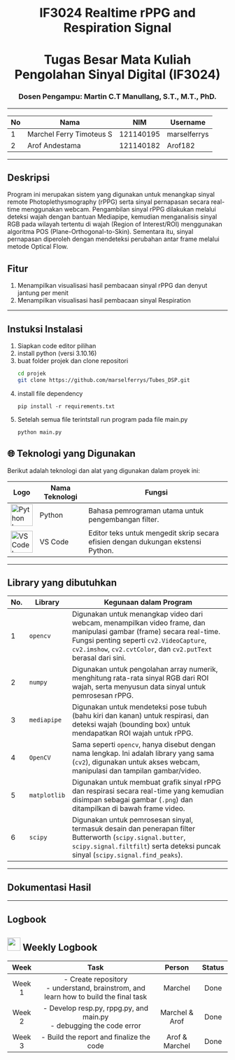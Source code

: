 <div align="center">
   
# **IF3024 Realtime rPPG and Respiration Signal**
# Tugas Besar Mata Kuliah Pengolahan Sinyal Digital (IF3024)

### Dosen Pengampu: **Martin C.T Manullang, S.T., M.T., PhD.**
---

| No  | Nama                     | NIM       | Username         |
| --- | ----------------------   | --------- | ---------------- |
| 1   | Marchel Ferry Timoteus S | 121140195 | marselferrys     |
| 2   | Arof Andestama           | 121140182 | Arof182      |

</div>

---

## **Deskripsi**

Program ini merupakan sistem yang digunakan untuk menangkap sinyal remote Photoplethysmography (rPPG) serta sinyal pernapasan secara real-time menggunakan webcam. Pengambilan sinyal rPPG dilakukan melalui deteksi wajah dengan bantuan Mediapipe, kemudian menganalisis sinyal RGB pada wilayah tertentu di wajah (Region of Interest/ROI) menggunakan algoritma POS (Plane-Orthogonal-to-Skin). Sementara itu, sinyal pernapasan diperoleh dengan mendeteksi perubahan antar frame melalui metode Optical Flow.

## **Fitur**

1. Menampilkan visualisasi hasil pembacaan sinyal rPPG dan denyut jantung per menit
2. Menampilkan visualisasi hasil pembacaan sinyal Respiration
---

## **Instuksi Instalasi**

1. Siapkan code editor pilihan
2. install python (versi 3.10.16)
3. buat folder projek dan clone repositori
   ```bash
   cd projek
   git clone https://github.com/marselferrys/Tubes_DSP.git
   ```
4. install file dependency
   ```
   pip install -r requirements.txt
   ```
5. Setelah semua file terintstall run program pada file main.py
   ```
   python main.py
   ```

## 🌐 Teknologi yang Digunakan

Berikut adalah teknologi dan alat yang digunakan dalam proyek ini:

| Logo                                                                                                                          | Nama Teknologi | Fungsi                                                                           |
| ------------------------------------------------------------------------------------------------------------------------------ | -------------- | -------------------------------------------------------------------------------- |
| <img src="https://upload.wikimedia.org/wikipedia/commons/c/c3/Python-logo-notext.svg" style="width:50px;" alt="Python Logo" width="60">            | Python         | Bahasa pemrograman utama untuk pengembangan filter.                              |
| <img src="https://upload.wikimedia.org/wikipedia/commons/9/9a/Visual_Studio_Code_1.35_icon.svg" style="width:50px;" alt="VS Code Logo" width="60"> | VS Code        | Editor teks untuk mengedit skrip secara efisien dengan dukungan ekstensi Python. |

---

## **Library yang dibutuhkan**

| No. | Library      | Kegunaan dalam Program                                                                 |
|-----|--------------|-----------------------------------------------------------------------------------------|
| 1   | `opencv`     | Digunakan untuk menangkap video dari webcam, menampilkan video frame, dan manipulasi gambar (frame) secara real-time. Fungsi penting seperti `cv2.VideoCapture`, `cv2.imshow`, `cv2.cvtColor`, dan `cv2.putText` berasal dari sini. |
| 2   | `numpy`      | Digunakan untuk pengolahan array numerik, menghitung rata-rata sinyal RGB dari ROI wajah, serta menyusun data sinyal untuk pemrosesan rPPG. |
| 3   | `mediapipe`  | Digunakan untuk mendeteksi pose tubuh (bahu kiri dan kanan) untuk respirasi, dan deteksi wajah (bounding box) untuk mendapatkan ROI wajah untuk rPPG. |
| 4   | `OpenCV`     | Sama seperti `opencv`, hanya disebut dengan nama lengkap. Ini adalah library yang sama (`cv2`), digunakan untuk akses webcam, manipulasi dan tampilan gambar/video. |
| 5   | `matplotlib` | Digunakan untuk membuat grafik sinyal rPPG dan respirasi secara real-time yang kemudian disimpan sebagai gambar (`.png`) dan ditampilkan di bawah frame video. |
| 6   | `scipy`      | Digunakan untuk pemrosesan sinyal, termasuk desain dan penerapan filter Butterworth (`scipy.signal.butter`, `scipy.signal.filtfilt`) serta deteksi puncak sinyal (`scipy.signal.find_peaks`). |

---

## **Dokumentasi Hasil**


---

## **Logbook**

## <img src="Images/Mentahan/Panah.svg" width="30px;"/> **Weekly Logbook**
| Week | Task | Person | Status |
| :---: | :---: | :---: | :---: |
| Week 1 | - Create repository <br> - understand, brainstrom, and learn how to build the final task  | Marchel  | Done |
| Week 2 | - Develop resp.py, rppg.py, and main.py <br> - debugging the code error | Marchel & Arof | Done |
| Week 3 | - Build the report and finalize the code <br> | Arof & Marchel | Done |
